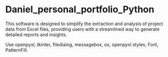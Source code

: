 # Daniel_personal_portfolio_Python
This software is designed to simplify the extraction and analysis of project data from Excel files, providing users with a streamlined way to generate detailed reports and insights.

Use openpyxl, tkinter, filedialog, messagebox, os, openpyxl.styles, Font, PatternFill.
